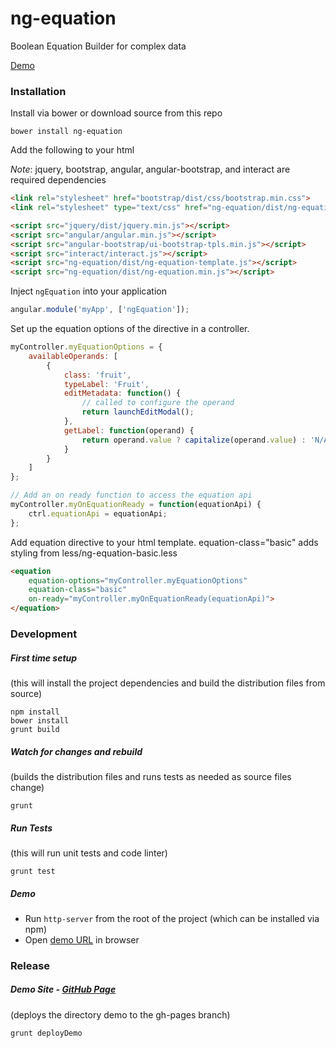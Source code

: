 ng-equation
===========

Boolean Equation Builder for complex data

[Demo](https://miller-time.github.io/ng-equation/)


### Installation

Install via bower or download source from this repo

```
bower install ng-equation
```

Add the following to your html

*Note*: jquery, bootstrap, angular, angular-bootstrap, and interact are required dependencies

```html
<link rel="stylesheet" href="bootstrap/dist/css/bootstrap.min.css">
<link rel="stylesheet" type="text/css" href="ng-equation/dist/ng-equation.css">

<script src="jquery/dist/jquery.min.js"></script>
<script src="angular/angular.min.js"></script>
<script src="angular-bootstrap/ui-bootstrap-tpls.min.js"></script>
<script src="interact/interact.js"></script>
<script src="ng-equation/dist/ng-equation-template.js"></script>
<script src="ng-equation/dist/ng-equation.min.js"></script>
```

Inject `ngEquation` into your application

```javascript
angular.module('myApp', ['ngEquation']);
```

Set up the equation options of the directive in a controller.

```javascript
myController.myEquationOptions = {
    availableOperands: [
        {
            class: 'fruit',
            typeLabel: 'Fruit',
            editMetadata: function() {
                // called to configure the operand
                return launchEditModal();
            },
            getLabel: function(operand) {
                return operand.value ? capitalize(operand.value) : 'N/A';
            }
        }
    ]
};

// Add an on ready function to access the equation api
myController.myOnEquationReady = function(equationApi) {
    ctrl.equationApi = equationApi;
};
```

Add equation directive to your html template.  equation-class="basic" adds styling from less/ng-equation-basic.less

```html
<equation
    equation-options="myController.myEquationOptions"
    equation-class="basic"
    on-ready="myController.myOnEquationReady(equationApi)">
</equation>
```

### Development

##### First time setup

(this will install the project dependencies and build the distribution files from source)

```
npm install
bower install
grunt build
```

##### Watch for changes and rebuild

(builds the distribution files and runs tests as needed as source files change)

```
grunt
```

##### Run Tests

(this will run unit tests and code linter)

```
grunt test
```

##### Demo

 * Run `http-server` from the root of the project (which can be installed via npm)
 * Open [demo URL](http://localhost:8080/demo/) in browser

### Release


##### Demo Site - [GitHub Page](https://miller-time.github.io/ng-equation/)

(deploys the directory demo to the gh-pages branch)

```
grunt deployDemo
```
